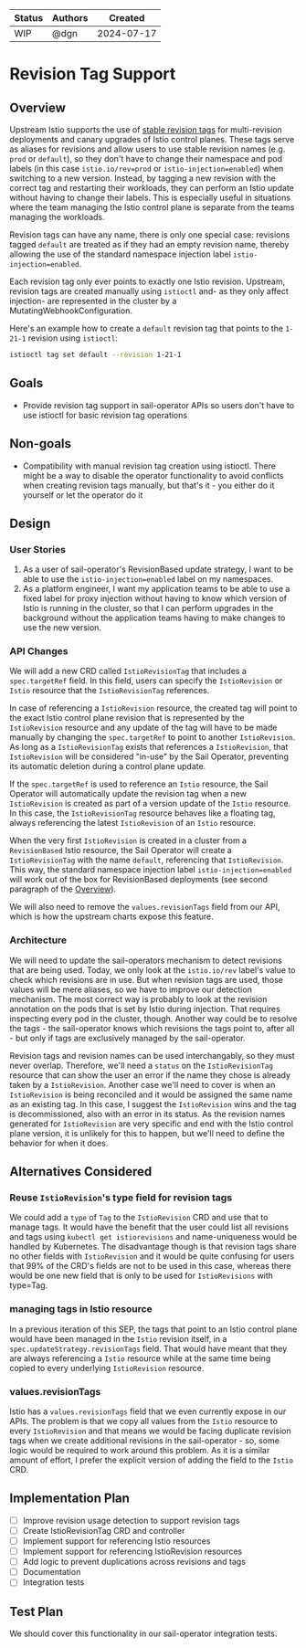 |Status                                             | Authors      | Created    | 
|---------------------------------------------------|--------------|------------|
|WIP                                                | @dgn         | 2024-07-17 |

# Revision Tag Support

## Overview
Upstream Istio supports the use of [stable revision tags](https://istio.io/latest/blog/2021/revision-tags/) for multi-revision deployments and canary upgrades of Istio control planes. These tags serve as aliases for revisions and allow users to use stable revision names (e.g. `prod` or `default`), so they don't have to change their namespace and pod labels (in this case `istio.io/rev=prod` or `istio-injection=enabled`) when switching to a new version. Instead, by tagging a new revision with the correct tag and restarting their workloads, they can perform an Istio update without having to change their labels. This is especially useful in situations where the team managing the Istio control plane is separate from the teams managing the workloads.

Revision tags can have any name, there is only one special case: revisions tagged `default` are treated as if they had an empty revision name, thereby allowing the use of the standard namespace injection label `istio-injection=enabled`.

Each revision tag only ever points to exactly one Istio revision. Upstream, revision tags are created manually using `istioctl` and- as they only affect injection- are represented in the cluster by a MutatingWebhookConfiguration.

Here's an example how to create a `default` revision tag that points to the `1-21-1` revision using `istioctl`:

```bash
istioctl tag set default --revision 1-21-1
```

## Goals
* Provide revision tag support in sail-operator APIs so users don't have to use istioctl for basic revision tag operations

## Non-goals
* Compatibility with manual revision tag creation using istioctl. There might be a way to disable the operator functionality to avoid conflicts when creating revision tags manually, but that's it - you either do it yourself or let the operator do it

## Design

### User Stories
1. As a user of sail-operator's RevisionBased update strategy, I want to be able to use the `istio-injection=enabled` label on my namespaces.
1. As a platform engineer, I want my application teams to be able to use a fixed label for proxy injection without having to know which version of Istio is running in the cluster, so that I can perform upgrades in the background without the application teams having to make changes to use the new version.

### API Changes
We will add a new CRD called `IstioRevisionTag` that includes a `spec.targetRef` field. In this field, users can specify the `IstioRevision` or `Istio` resource that the `IstioRevisionTag` references.

In case of referencing a `IstioRevision` resource, the created tag will point to the exact Istio control plane revision that is represented by the `IstioRevision` resource and any update of the tag will have to be made manually by changing the `spec.targetRef` to point to another `IstioRevision`. As long as a `IstioRevisionTag` exists that references a `IstioRevision`, that `IstioRevision` will be considered "in-use" by the Sail Operator, preventing its automatic deletion during a control plane update.

If the `spec.targetRef` is used to reference an `Istio` resource, the Sail Operator will automatically update the revision tag when a new `IstioRevision` is created as part of a version update of the `Istio` resource. In this case, the `IstioRevisionTag` resource behaves like a floating tag, always referencing the latest `IstioRevision` of an `Istio` resource.

When the very first `IstioRevision` is created in a cluster from a `RevisionBased` Istio resource, the Sail Operator will create a `IstioRevisionTag` with the name `default`, referencing that `IstioRevision`. This way, the standard namespace injection label `istio-injection=enabled` will work out of the box for RevisionBased deployments (see second paragraph of the [Overview](#overview)).

We will also need to remove the `values.revisionTags` field from our API, which is how the upstream charts expose this feature.

### Architecture
We will need to update the sail-operators mechanism to detect revisions that are being used. Today, we only look at the `istio.io/rev` label's value to check which revisions are in use. But when revision tags are used, those values will be mere aliases, so we have to improve our detection mechanism. The most correct way is probably to look at the revision annotation on the pods that is set by Istio during injection. That requires inspecting every pod in the cluster, though. Another way could be to resolve the tags - the sail-operator knows which revisions the tags point to, after all - but only if tags are exclusively managed by the sail-operator.

Revision tags and revision names can be used interchangably, so they must never overlap. Therefore, we'll need a `status` on the `IstioRevisionTag` resource that can show the user an error if the name they chose is already taken by a `IstioRevision`. Another case we'll need to cover is when an `IstioRevision` is being reconciled and it would be assigned the same name as an existing tag. In this case, I suggest the `IstioRevision` wins and the tag is decommissioned, also with an error in its status. As the revision names generated for `IstioRevision` are very specific and end with the Istio control plane version, it is unlikely for this to happen, but we'll need to define the behavior for when it does.

## Alternatives Considered

### Reuse `IstioRevision`'s type field for revision tags
We could add a `type` of `Tag` to the `IstioRevision` CRD and use that to manage tags. It would have the benefit that the user could list all revisions and tags using `kubectl get istiorevisions` and name-uniqueness would be handled by Kubernetes. The disadvantage though is that revision tags share no other fields with `IstioRevision` and it would be quite confusing for users that 99% of the CRD's fields are not to be used in this case, whereas there would be one new field that is only to be used for `IstioRevisions` with type=Tag.

### managing tags in Istio resource
In a previous iteration of this SEP, the tags that point to an Istio control plane would have been managed in the `Istio` revision itself, in a `spec.updateStrategy.revisionTags` field. That would have meant that they are always referencing a `Istio` resource while at the same time being copied to every underlying `IstioRevision` resource.

### values.revisionTags
Istio has a `values.revisionTags` field that we even currently expose in our APIs. The problem is that we copy all values from the `Istio` resource to every `IstioRevision` and that means we would be facing duplicate revision tags when we create additional revisions in the sail-operator - so, some logic would be required to work around this problem. As it is a similar amount of effort, I prefer the explicit version of adding the field to the `Istio` CRD.

## Implementation Plan
- [ ] Improve revision usage detection to support revision tags
- [ ] Create IstioRevisionTag CRD and controller
- [ ] Implement support for referencing Istio resources
- [ ] Implement support for referencing IstioRevision resources
- [ ] Add logic to prevent duplications across revisions and tags
- [ ] Documentation
- [ ] Integration tests

## Test Plan
We should cover this functionality in our sail-operator integration tests.
